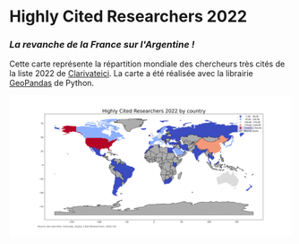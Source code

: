 # Highly Cited Researchers 2022

 ### *La revanche de la France sur l'Argentine !*

<p>Cette carte représente la répartition mondiale des chercheurs très cités de la liste 2022 de <a href="https://clarivate.com/" target="_blank">Clarivate</a. 
Si la France a perdu sa finale de Coupe du Monde de football contre l'Argentine, le 18 décembre 2022, la carte montre qu'elle est en revanche devant en ce qui concerne le nombre de chercheurs très cités. En effet, en 2022 la France en compte 134, contre 3 pour l'Argentine. Alors, Cocoricooooo!!! Comme les années précédentes, les États-Unis dominent largement ce classement, avec pas moins de 2764 chercheurs très cités en 2022 (soit plus de deux fois plus que le second, la Chine avec 1169). Les données sont disponibles sur le site de Clarivate <a href="https://clarivate.com/highly-cited-researchers/" target="_blank">ici</a>. La carte a été réalisée avec la librairie <a href="https://geopandas.org/en/stable/" target="_blank">GeoPandas</a> de Python.</p>

<img src="https://github.com/Mandy21/Images/blob/main/Hici_2022_country.png" />
